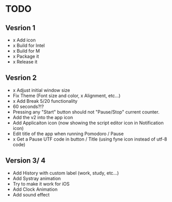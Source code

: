 # TODO

## Vesrion 1
- x Add icon
- x Build for Intel
- x Build for M
- x Package it
- x Release it

## Vesrion 2 
- x Adjust initial window size
- Fix Theme (Font size and color, x Alignment, etc...)
- x Add Break 5/20 functionality
- 60 seconds?!?
- Pressing any "Start" button should not "Pause/Stop" current counter.
- Add the v2 into the app icon
- Add Applicaiton icon (now showing the script editor icon in Notification icon)
- Edit title of the app when running Pomodoro / Pause
- x Get a Pause UTF code in button / Title (using fyne icon instead of utf-8 code)


## Version 3/ 4
- Add History with custom label (work, study, etc...)
- Add Systray animation
- Try to make it work for iOS
- Add Clock Animation
- Add sound effect

